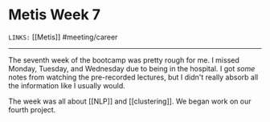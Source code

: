 # Metis Week 7
`LINKS:` [[Metis]]
#meeting/career

---
The seventh week of the bootcamp was pretty rough for me. I missed Monday, Tuesday, and Wednesday due to being in the hospital. I got *some* notes from watching the pre-recorded lectures, but I didn't really absorb all the information like I usually would. 

The week was all about [[NLP]] and [[clustering]]. We began work on our fourth project. 